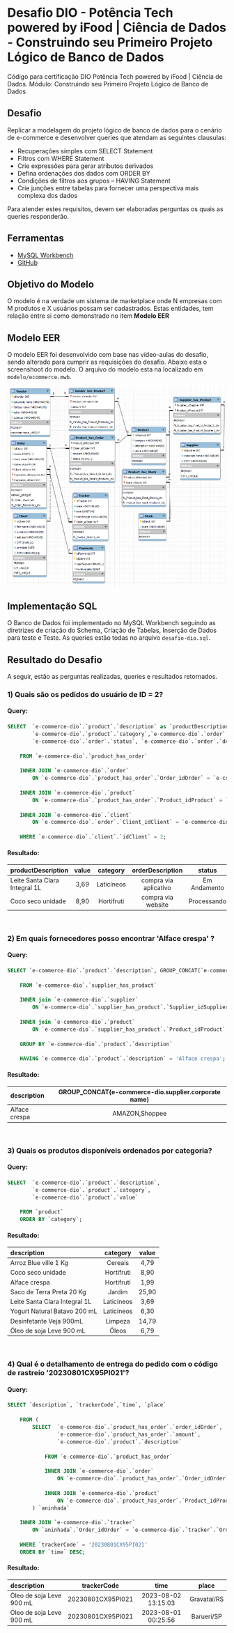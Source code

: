 # Desafio DIO - Potência Tech powered by iFood | Ciência de Dados - Construindo seu Primeiro Projeto Lógico de Banco de Dados

Código para certificação DIO Potência Tech powered by iFood | Ciência de Dados. Módulo: Construindo seu Primeiro Projeto Lógico de Banco de Dados

## Desafio
Replicar a modelagem do projeto lógico de banco de dados para o cenário de e-commerce e desenvolver queries que atendam as seguintes clausulas:

* Recuperações simples com SELECT Statement
* Filtros com WHERE Statement
* Crie expressões para gerar atributos derivados
* Defina ordenações dos dados com ORDER BY
* Condições de filtros aos grupos – HAVING Statement
* Crie junções entre tabelas para fornecer uma perspectiva mais complexa dos dados

Para atender estes requisitos, devem ser elaboradas perguntas os quais as queries responderão.

## Ferramentas
* [MySQL Workbench](https://www.mysql.com/products/workbench/)
* [GitHub](https://github.com)

## Objetivo do Modelo

O modelo é na verdade um sistema de marketplace onde  N empresas com M produtos e X usuários possam ser cadastrados. Estas entidades, tem relação entre si como demonstrado no item **Modelo EER**

## Modelo EER

O modelo EER foi desenvolvido com base nas vídeo-aulas do desafio, sendo alterado para cumprir as requisições do desafio. Abaixo esta o screenshoot do modelo. O arquivo do modelo esta na localizado em `modelo/ecommerce.mwb`.


![Screenshot do Modelo](https://github.com/MarcosAbreu/desafio-dio-construindo-banco-de-dados/blob/main/modelo/modelo-screenshoot.png)

## Implementação SQL

O Banco de Dados foi implementado no MySQL Workbench seguindo as diretrizes de criação do Schema, Criação de Tabelas, Inserção de Dados para teste e Teste. As queries estão todas no arquivo `desafio-dio.sql`.

## Resultado do Desafio

A seguir, estão as perguntas realizadas, queries e resultados retornados.


### 1) Quais são os pedidos do usuário de ID = 2?

#### Query: 

~~~sql
SELECT  `e-commerce-dio`.`product`.`description` as `productDescription`,`e-commerce-dio`.`product`.`value`,
        `e-commerce-dio`.`product`.`category`,`e-commerce-dio`.`order`.`description` as `orderDescription`,
        `e-commerce-dio`.`order`.`status`, `e-commerce-dio`.`order`.`deliveryCost`

    FROM `e-commerce-dio`.`product_has_order`

    INNER JOIN `e-commerce-dio`.`order`
        ON `e-commerce-dio`.`product_has_order`.`Order_idOrder` = `e-commerce-dio`.`order`.`idOrder`

    INNER JOIN `e-commerce-dio`.`product`
        ON `e-commerce-dio`.`product_has_order`.`Product_idProduct` = `e-commerce-dio`.`product`.`idProduct`

    INNER JOIN `e-commerce-dio`.`client`
        ON `e-commerce-dio`.`order`.`Client_idClient` = `e-commerce-dio`.`client`.`idClient`

    WHERE `e-commerce-dio`.`client`.`idClient` = 2;
~~~

#### Resultado: 

productDescription | value | category | orderDescription | status | deliveryCost 
:--- | :---: | :---: | :---: | :---: | :---: |
Leite Santa Clara Integral 1L | 3,69 | Laticíneos | compra via aplicativo | Em Andamento | 50 |
Coco seco unidade | 8,90 | Hortifruti | compra via website | Processando | 150 |

<br>

### 2) Em quais fornecedores posso encontrar 'Alface crespa' ?

#### Query: 

~~~sql
SELECT `e-commerce-dio`.`product`.`description`, GROUP_CONCAT(`e-commerce-dio`.`supplier`.`corporate name`)
	
    FROM `e-commerce-dio`.`supplier_has_product`
    
    INNER join `e-commerce-dio`.`supplier`
        ON `e-commerce-dio`.`supplier_has_product`.`Supplier_idSupplier` = `e-commerce-dio`.`supplier`.`idSupplier`
    
    INNER join `e-commerce-dio`.`product`
        ON `e-commerce-dio`.`supplier_has_product`.`Product_idProduct` = `e-commerce-dio`.`product`.`idProduct`
    
    GROUP BY `e-commerce-dio`.`product`.`description`
    
    HAVING `e-commerce-dio`.`product`.`description` = 'Alface crespa';
~~~

#### Resultado: 

description | GROUP_CONCAT(e-commerce-dio.supplier.corporate name)
:--- | :---: 
Alface crespa | AMAZON,Shoppee

<br>

### 3) Quais os produtos disponíveis ordenados por categoria? 

#### Query: 

~~~sql
SELECT  `e-commerce-dio`.`product`.`description`,
        `e-commerce-dio`.`product`.`category`,
        `e-commerce-dio`.`product`.`value` 

    FROM `product` 
    ORDER BY `category`;
~~~


#### Resultado: 

description | category | value
:--- | :---: | :---:
Arroz Blue ville 1 Kg | Cereais | 4,79
Coco seco unidade | Hortifruti | 8,90
Alface crespa | Hortifruti | 1,99
Saco de Terra Preta 20 Kg | Jardim | 25,90
Leite Santa Clara Integral 1L | Laticíneos | 3,69
Yogurt Natural Batavo 200 mL | Laticíneos | 6,30
Desinfetante Veja 900mL | Limpeza | 14,79
Óleo de soja Leve 900 mL | Óleos |6,79

<br>

### 4) Qual é o detalhamento de entrega do pedido com o código de rastreio '20230801CX95PI021'? 

#### Query: 

~~~sql
SELECT `description`, `trackerCode`,`time`, `place` 
    
    FROM (
        SELECT  `e-commerce-dio`.`product_has_order`.`order_idOrder`,
                `e-commerce-dio`.`product_has_order`.`amount`,
                `e-commerce-dio`.`product`.`description`

            FROM `e-commerce-dio`.`product_has_order`

            INNER JOIN `e-commerce-dio`.`order`
                ON `e-commerce-dio`.`product_has_order`.`Order_idOrder` = `e-commerce-dio`.`order`.`idOrder`

            INNER JOIN `e-commerce-dio`.`product`
                ON `e-commerce-dio`.`product_has_order`.`Product_idProduct` = `e-commerce-dio`.`product`.`idProduct`
        ) `aninhada`

    INNER JOIN `e-commerce-dio`.`tracker`
	    ON `aninhada`.`Order_idOrder` = `e-commerce-dio`.`tracker`.`Order_idOrder`
    
    WHERE `trackerCode` = '20230801CX95PI021'
    ORDER BY `time` DESC;
~~~


#### Resultado: 

description | trackerCode | time | place
:--- | :---: | :---: | :---:
Óleo de soja Leve 900 mL | 20230801CX95PI021 | 2023-08-02 13:15:03 | Gravataí/RS
Óleo de soja Leve 900 mL | 20230801CX95PI021 | 2023-08-01 00:25:56 | Barueri/SP

<br>
